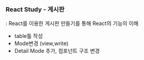### React Study - 게시판 
: React를 이용한 게시판 만들기를 통해 React의 기능의 이해

- table틀 작성
- Mode변경 (view,write)
- Detail Mode 추가, 컴포넌트 구조 변경
